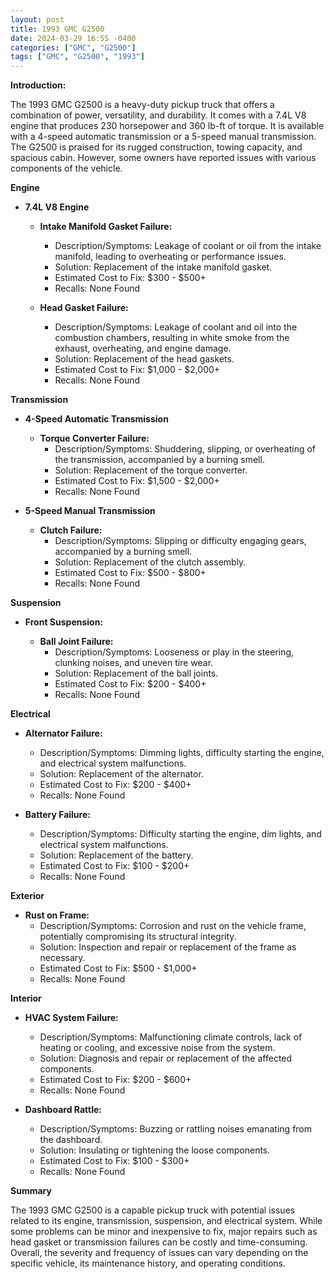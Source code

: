 ```yaml
---
layout: post
title: 1993 GMC G2500
date: 2024-03-29 16:55 -0400
categories: ["GMC", "G2500"]
tags: ["GMC", "G2500", "1993"]
---
```

**Introduction:**

The 1993 GMC G2500 is a heavy-duty pickup truck that offers a combination of power, versatility, and durability. It comes with a 7.4L V8 engine that produces 230 horsepower and 360 lb-ft of torque. It is available with a 4-speed automatic transmission or a 5-speed manual transmission. The G2500 is praised for its rugged construction, towing capacity, and spacious cabin. However, some owners have reported issues with various components of the vehicle.

**Engine**

* **7.4L V8 Engine**

  * **Intake Manifold Gasket Failure:**
    * Description/Symptoms: Leakage of coolant or oil from the intake manifold, leading to overheating or performance issues.
    * Solution: Replacement of the intake manifold gasket.
    * Estimated Cost to Fix: $300 - $500+
    * Recalls: None Found

  * **Head Gasket Failure:**
    * Description/Symptoms: Leakage of coolant and oil into the combustion chambers, resulting in white smoke from the exhaust, overheating, and engine damage.
    * Solution: Replacement of the head gaskets.
    * Estimated Cost to Fix: $1,000 - $2,000+
    * Recalls: None Found

**Transmission**

* **4-Speed Automatic Transmission**

  * **Torque Converter Failure:**
    * Description/Symptoms: Shuddering, slipping, or overheating of the transmission, accompanied by a burning smell.
    * Solution: Replacement of the torque converter.
    * Estimated Cost to Fix: $1,500 - $2,000+
    * Recalls: None Found

* **5-Speed Manual Transmission**

  * **Clutch Failure:**
    * Description/Symptoms: Slipping or difficulty engaging gears, accompanied by a burning smell.
    * Solution: Replacement of the clutch assembly.
    * Estimated Cost to Fix: $500 - $800+
    * Recalls: None Found

**Suspension**

* **Front Suspension:**

  * **Ball Joint Failure:**
    * Description/Symptoms: Looseness or play in the steering, clunking noises, and uneven tire wear.
    * Solution: Replacement of the ball joints.
    * Estimated Cost to Fix: $200 - $400+
    * Recalls: None Found

**Electrical**

* **Alternator Failure:**
    * Description/Symptoms: Dimming lights, difficulty starting the engine, and electrical system malfunctions.
    * Solution: Replacement of the alternator.
    * Estimated Cost to Fix: $200 - $400+
    * Recalls: None Found

* **Battery Failure:**
    * Description/Symptoms: Difficulty starting the engine, dim lights, and electrical system malfunctions.
    * Solution: Replacement of the battery.
    * Estimated Cost to Fix: $100 - $200+
    * Recalls: None Found

**Exterior**

* **Rust on Frame:**
    * Description/Symptoms: Corrosion and rust on the vehicle frame, potentially compromising its structural integrity.
    * Solution: Inspection and repair or replacement of the frame as necessary.
    * Estimated Cost to Fix: $500 - $1,000+
    * Recalls: None Found

**Interior**

* **HVAC System Failure:**
    * Description/Symptoms: Malfunctioning climate controls, lack of heating or cooling, and excessive noise from the system.
    * Solution: Diagnosis and repair or replacement of the affected components.
    * Estimated Cost to Fix: $200 - $600+
    * Recalls: None Found

* **Dashboard Rattle:**
    * Description/Symptoms: Buzzing or rattling noises emanating from the dashboard.
    * Solution: Insulating or tightening the loose components.
    * Estimated Cost to Fix: $100 - $300+
    * Recalls: None Found

**Summary**

The 1993 GMC G2500 is a capable pickup truck with potential issues related to its engine, transmission, suspension, and electrical system. While some problems can be minor and inexpensive to fix, major repairs such as head gasket or transmission failures can be costly and time-consuming. Overall, the severity and frequency of issues can vary depending on the specific vehicle, its maintenance history, and operating conditions.
